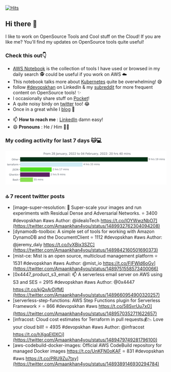 [![Hits](https://hits.seeyoufarm.com/api/count/incr/badge.svg?url=https%3A%2F%2Fgithub.com%2Fakhan4u%2Fhit-counter&count_bg=%2379C83D&title_bg=%23555555&icon=&icon_color=%23E7E7E7&title=visits&edge_flat=false)](https://hits.seeyoufarm.com)

## Hi there 👋

I like to work on OpenSource Tools and Cool stuff on the Cloud! If you are like me? You'll find my updates on OpenSource tools quite useful!

### Check this out👇

* [AWS Notebook](https://histre.com/public/notebooks/dnllyanu/aws/) is the collection of tools I have used or browsed in my daily search 🕵️ could be useful if you work on AWS ☁️
* This notebook talks more about [Kubernetes](https://histre.com/public/notebooks/6uxdvo3y/kubernetes/) quite be overwhelming! 😅
* follow [#devopskhan](https://www.linkedin.com/feed/hashtag/devopskhan/) on LinkedIn & my [subreddit](https://www.reddit.com/r/devopskhan/) for more frequent content on OpenSource tools! ✨
* I occasionally share stuff on [Pocket](https://getpocket.com/@ej6g8d1dp2829A16a9Tf5d4T6bAMp3d8791rejDe86yem3bm4e14ex4fT4dluk29)!
* A quite noisy birdy on [twitter](https://twitter.com/Amaankhan4you) too! 😂
* Once in a great while I [blog](https://linuxparrot.com/) 😬


- 📫 **How to reach me** : [LinkedIn](https://www.linkedin.com/in/amaan-khan-linux-ninja) damn easy!
- 😄 **Pronouns** : He / Him 🤷‍♂️

### My coding activity for last 7 days 🐱💻

<img src="https://github.com/akhan4u/akhan4u/blob/main/images/stat.svg" alt="Amaan's Wakatime Activity!"/>

### 🔝 7 recent twitter posts
<!-- DEVDOJO:START -->
- [image-super-resolution: 🔎 Super-scale your images and run experiments with Residual Dense and Adversarial Networks.
⭐️ 3400
#devopskhan #aws
Author: @idealoTech
https://t.co/IOYWwzNbO7](https://twitter.com/Amaankhan4you/status/1489932762304094208)
- [dynamodb-toolbox: A simple set of tools for working with Amazon DynamoDB and the DocumentClient
⭐️ 1112
#devopskhan #aws
Author: @jeremy_daly
https://t.co/lvXBix3SZC](https://twitter.com/Amaankhan4you/status/1489842160501690373)
- [mist-ce: Mist is an open source, multicloud management platform
⭐️ 1531
#devopskhan #aws
Author: @mist_io
https://t.co/FIFWld6oGv](https://twitter.com/Amaankhan4you/status/1489751558573400066)
- [0x4447_product_s3_email: 📫 A serverless email server on AWS using S3 and SES
⭐️ 2915
#devopskhan #aws
Author: @0x4447
https://t.co/kjQxArDjfM](https://twitter.com/Amaankhan4you/status/1489660954900320257)
- [serverless-step-functions: AWS Step Functions plugin for Serverless Framework ⚡️
⭐️ 866
#devopskhan #aws
https://t.co/58SvrUu7xO](https://twitter.com/Amaankhan4you/status/1489570352711622657)
- [infracost: Cloud cost estimates for Terraform in pull requests💰📉 Love your cloud bill!
⭐️ 4935
#devopskhan #aws
Author: @infracost
https://t.co/hXgqEl0XCi](https://twitter.com/Amaankhan4you/status/1489479749281796100)
- [aws-codebuild-docker-images: Official AWS CodeBuild repository for managed Docker images https://t.co/UnKFN0oKAF
⭐️ 831
#devopskhan #aws
https://t.co/PRU9Zu7txy](https://twitter.com/Amaankhan4you/status/1489389146930294784)
<!-- DEVDOJO:END -->

<!-- ![Amaan's GitHub stats](https://github-readme-stats.vercel.app/api?username=akhan4u&count_private=true&show_icons=true&hide=contribs) -->

